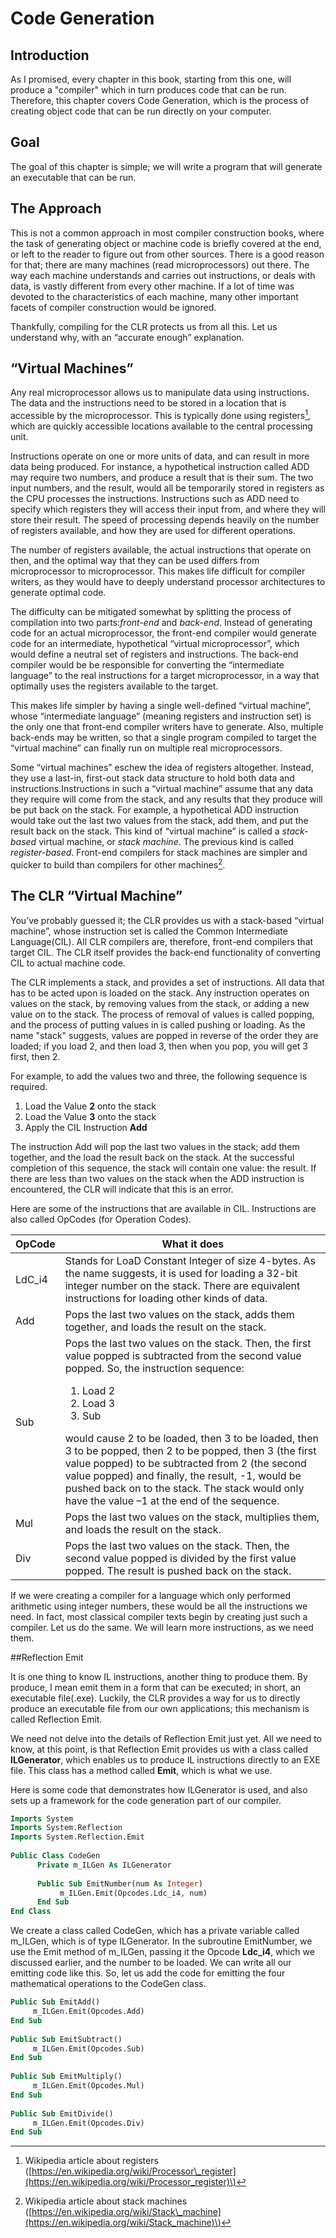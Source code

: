# Code Generation

## Introduction

As I promised, every chapter in this book, starting from this one, will produce a "compiler" which in turn produces code that can be run. Therefore, this chapter covers Code Generation, which is the process of creating object code that can be run directly on your computer.

## Goal

The goal of this chapter is simple; we will write a program that will generate an executable that can be run.

## The Approach

This is not a common approach in most compiler construction books, where the task of generating object or machine code is briefly covered at the end, or left to the reader to figure out from other sources. There is a good reason for that; there are many machines \(read microprocessors\) out there. The way each machine understands and carries out instructions, or deals with data, is vastly different from every other machine. If a lot of time was devoted to the characteristics of each machine, many other important facets of compiler construction would be ignored.

Thankfully, compiling for the CLR protects us from all this. Let us understand why, with an “accurate enough” explanation.

## “Virtual Machines”

Any real microprocessor allows us to manipulate data using instructions. The data and the instructions need to be stored in a location that is accessible by the microprocessor. This is typically done using registers[^1], which are quickly accessible locations available to the central processing unit.

Instructions operate on one or more units of data, and can result in more data being produced. For instance, a hypothetical instruction called ADD may require two numbers, and produce a result that is their sum. The two input numbers, and the result, would all be temporarily stored in registers as the CPU processes the instructions. Instructions such as ADD need to specify which registers they will access their input from, and where they will store their result. The speed of processing depends heavily on the number of registers available, and how they are used for different operations.

The number of registers available, the actual instructions that operate on then, and the optimal way that they can be used differs from microprocessor to microprocessor. This makes life difficult for compiler writers, as they would have to deeply understand processor architectures to generate optimal code.

The difficulty can be mitigated somewhat by splitting the process of compilation into two parts:_front-end_ and _back-end_. Instead of generating code for an actual microprocessor, the front-end compiler would generate code for an intermediate, hypothetical “virtual microprocessor”, which would define a neutral set of registers and instructions. The back-end compiler would be be responsible for converting the “intermediate language” to the real instructions for a target microprocessor, in a way that optimally uses the registers available to the target.

This makes life simpler by having a single well-defined “virtual machine”, whose “intermediate language” \(meaning registers and instruction set\) is the only one that front-end compiler writers have to generate. Also, multiple back-ends may be written, so that a single program compiled to target the “virtual machine” can finally run on multiple real microprocessors.

Some “virtual machines” eschew the idea of registers altogether. Instead, they use a last-in, first-out stack data structure to hold both data and instructions.Instructions in such a “virtual machine” assume that any data they require will come from the stack, and any results that they produce will be put back on the stack. For example, a hypothetical ADD instruction would take out the last two values from the stack, add them, and put the result back on the stack. This kind of “virtual machine” is called a _stack-based_ virtual machine, or _stack machine_. The previous kind is called _register-based_. Front-end compilers for stack machines are simpler and quicker to build than compilers for other machines[^2].

## The CLR “Virtual Machine”

You’ve probably guessed it; the CLR provides us with a stack-based “virtual machine”, whose instruction set is called  the Common Intermediate Language\(CIL\). All CLR compilers are, therefore, front-end compilers that target CIL. The CLR itself provides the back-end functionality of converting CIL to actual machine code.

The CLR implements a stack, and provides a set of instructions. All data that has to be acted upon is loaded on the stack. Any instruction operates on values on the stack, by removing values from the stack, or adding a new value on to the stack. The process of removal of values is called popping, and the process of putting values in is called pushing or loading. As the name "stack" suggests, values are popped in reverse of the order they are loaded; if you load 2, and then load 3, then when you pop, you will get 3 first, then 2.

For example, to add the values two and three, the following sequence is required.

1. Load the Value **2** onto the stack
2. Load the Value **3** onto the stack
3. Apply the CIL Instruction **Add**

The instruction Add will pop the last two values in the stack; add them together, and the load the result back on the stack. At the successful completion of this sequence, the stack will contain one value: the result. If there are less than two values on the stack when the ADD instruction is encountered, the CLR will indicate that this is an error.

Here are some of the instructions that are available in CIL. Instructions are also called OpCodes \(for Operation Codes\).

<table>
<thead>
<tr>
<th>
OpCode
</th>
<th>
What it does
</th>
</tr>
</thead>
<tbody>
<tr>
<td>
LdC_i4
</td>
<td>
Stands for LoaD Constant Integer of size 4-bytes. As the name suggests, it is used for loading a 32-bit integer number on
the stack. There are equivalent instructions for loading other kinds of data.
</td>
</tr>
<tr>
<td>
Add
</td>
<td>
Pops the last two values on the stack, adds them together, and loads the result on the stack.
</td>
</tr>
<tr>
<td>
Sub
</td>
<td>
Pops the last two values on the stack. Then, the first value popped is subtracted from the second value popped. So, the instruction
sequence:
<ol>
<li>Load 2</li>
<li>Load 3</li>
<li>Sub</li>
</ol>
would cause 2 to be loaded, then 3 to be loaded, then 3 to be popped, then 2 to be popped, then 3 (the first value popped)
to be subtracted from 2 (the second value popped) and finally, the result, -1, would be pushed back on
to the stack. The stack would only have the value –1 at the end of the sequence.
</td>
</tr>
<tr>
<td>
Mul
</td>
<td>
Pops the last two values on the stack, multiplies them, and loads the result on the stack.
</td>
</tr>
<tr>
<td>
Div
</td>
<td>
Pops the last two values on the stack. Then, the second value popped is divided by the first value popped. The result is
pushed back on the stack.
</td>
</tr>
</tbody>
</table>

If we were creating a compiler for a language which only performed arithmetic using integer numbers, these would be all the instructions we need. In fact, most classical compiler texts begin by creating just such a compiler. Let us do the same. We will learn more instructions, as we need them.

##Reflection Emit

It is one thing to know IL instructions, another thing to produce them. By produce, I mean emit them in a form that can be executed; in short, an executable file(.exe). Luckily, the CLR provides a way for us to directly produce an executable file from our own applications; this mechanism is called Reflection Emit.

We need not delve into the details of Reflection Emit just yet. All we need to know, at this point, is that Reflection Emit provides us with a class called **ILGenerator**, which enables us to produce IL instructions directly to an EXE file. This class has a method called **Emit**, which is what we use.

Here is some code that demonstrates how ILGenerator is used, and also sets up a framework for the code generation part of our compiler.

```vb
Imports System
Imports System.Reflection
Imports System.Reflection.Emit
 
Public Class CodeGen
      Private m_ILGen As ILGenerator
 
      Public Sub EmitNumber(num As Integer)
           m_ILGen.Emit(Opcodes.Ldc_i4, num)
      End Sub
End Class
```
We create a class called CodeGen, which has a private variable called m\_ILGen, which is of type ILGenerator. In the subroutine EmitNumber, we use the Emit method of m\_ILGen, passing it the Opcode **Ldc\_i4**, which we discussed earlier, and the number to be loaded. We can write all our emitting code like this. So, let us add the code for emitting the four mathematical operations to the CodeGen class.

```vb
Public Sub EmitAdd()
     m_ILGen.Emit(Opcodes.Add)
End Sub
 
Public Sub EmitSubtract()
     m_ILGen.Emit(Opcodes.Sub)
End Sub
 
Public Sub EmitMultiply()
     m_ILGen.Emit(Opcodes.Mul)
End Sub
 
Public Sub EmitDivide()
     m_ILGen.Emit(Opcodes.Div)
End Sub
```

[^1]: Wikipedia article about registers \([https://en.wikipedia.org/wiki/Processor\_register](https://en.wikipedia.org/wiki/Processor_register)\)

[^2]: Wikipedia article about stack machines \([https://en.wikipedia.org/wiki/Stack\_machine](https://en.wikipedia.org/wiki/Stack_machine)\)

